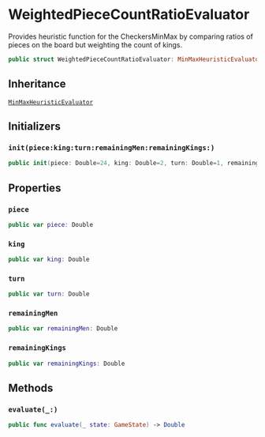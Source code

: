 # WeightedPieceCountRatioEvaluator

Provides heuristic function for the CheckersMinMax
by comparing ratios of pieces on the board but weighting the count of kings.

``` swift
public struct WeightedPieceCountRatioEvaluator: MinMaxHeuristicEvaluator 
```

## Inheritance

[`MinMaxHeuristicEvaluator`](/MinMaxHeuristicEvaluator)

## Initializers

### `init(piece:king:turn:remainingMen:remainingKings:)`

``` swift
public init(piece: Double=24, king: Double=2, turn: Double=1, remainingMen: Double = .infinity, remainingKings: Double = .infinity) 
```

## Properties

### `piece`

``` swift
public var piece: Double
```

### `king`

``` swift
public var king: Double
```

### `turn`

``` swift
public var turn: Double
```

### `remainingMen`

``` swift
public var remainingMen: Double
```

### `remainingKings`

``` swift
public var remainingKings: Double
```

## Methods

### `evaluate(_:)`

``` swift
public func evaluate(_ state: GameState) -> Double 
```
